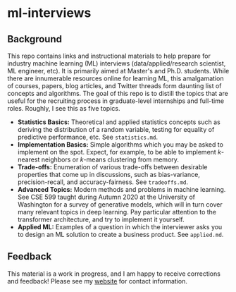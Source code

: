 # ml-interviews

## Background
This repo contains links and instructional materials to help prepare for industry machine learning (ML) interviews (data/applied/research scientist, ML engineer, etc). It is primarily aimed at Master's and Ph.D. students. While there are innumerable resources online for learning ML, this amalgamation of courses, papers, blog articles, and Twitter threads form daunting list of concepts and algorithms. The goal of this repo is to distill the topics that are useful for the recruiting process
in graduate-level internships and full-time roles. Roughly, I see this as five topics.

- **Statistics Basics:** Theoretical and applied statistics concepts such as deriving the distribution of a random variable, testing for equality of predictive performance, etc. See `statistics.md`.
- **Implementation Basics:** Simple algorithms which you may be asked to implement on the spot. Expect, for example, to be able to implement $k$-nearest neighbors or $k$-means clustering from memory.
- **Trade-offs:** Enumeration of various trade-offs between desirable properties that come up in discussions, such as bias-variance, precision-recall, and accuracy-fairness. See `tradeoffs.md`.
- **Advanced Topics:** Modern methods and problems in machine learning. See CSE 599 taught during Autumn 2020 at the University of Washington for a survey of generative models, which will in turn cover many relevant topics in deep learning. Pay particular attention to the transformer architecture, and try to implement it yourself.
- **Applied ML:** Examples of a question in which the interviewer asks you to design an ML solution to create a business product. See `applied.md`.

## Feedback
This material is a work in progress, and I am happy to receive corrections and feedback! Please see my [website](https://ronakdm.github.io/) for contact information.
